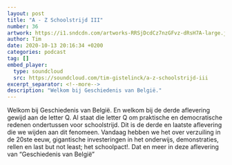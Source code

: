 ```yaml
---
layout: post
title: "A - Z Schoolstrijd III"
number: 36
artwork: https://i1.sndcdn.com/artworks-RRSjDcdCz7nzGFvz-dRsH7A-large.jpg
author: Tim
date: 2020-10-13 20:16:34 +0200
categories: podcast
tag: []
embed_player:
  type: soundcloud
  src: https://soundcloud.com/tim-gistelinck/a-z-schoolstrijd-iii
excerpt_separator: <!--more-->
description: "Welkom bij Geschiedenis van België."
---
```

Welkom bij Geschiedenis van België. En welkom bij de derde aflevering gewijd aan de letter Q. Al staat die letter Q om praktische en democratische redenen ondertussen voor schoolstrijd. Dit is de derde en laatste aflevering die we wijden aan dit fenomeen. Vandaag hebben we het over verzuiling in de 20ste eeuw, gigantische investeringen in het onderwijs, demonstraties, rellen en last but not least; het schoolpact!. Dat en meer in deze aflevering van “Geschiedenis van België”